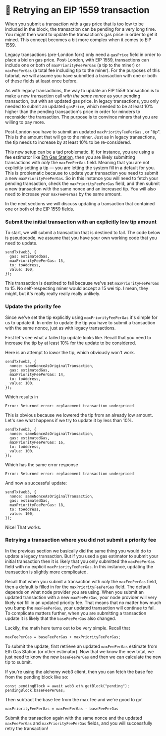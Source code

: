 # 🔄 Retrying an EIP 1559 transaction

When you submit a transaction with a gas price that is too low to be included in the block, the transaction can be pending for a very long time. You might then want to update the transaction's gas price in order to get it mined. This concept becomes a bit more complex when it comes to EIP 1559.

Legacy transactions \(pre-London fork\) only need a `gasPrice` field in order to place a bid on gas price. Post-London, with EIP 1559, transactions can include one or both of `maxPriorityFeePerGas` \(a tip to the miner\) or `maxFeePerGas` \(a total fee including tip to the miner\). For the purposes of this tutorial, we will assume you have submitted a transaction with one or both of these fields at least once before.

As with legacy transactions, the way to update an EIP 1559 transaction is to make a new transaction call _with the same nonce_ as your pending transaction, but with an updated gas price. In legacy transactions, you only needed to submit an updated `gasPrice`, which needed to be at least 10% higher than the pending transaction's price in order for minders to reconsider the transaction. The purpose is to convince miners that you are willing to pay more.

Post-London you have to submit an updated `maxPriorityFeePerGas` , or "tip". This is the amount that will go to the miner. Just as in legacy transactions, the tip needs to increase by at least 10% to be re-considered.

This new setup can be a tad problematic. If, for instance, you are using a fee estimator like [Eth Gas Station](https://ethgasstation.info/), then you are likely submitting transactions with _only_ the `maxFeePerGas` field. Meaning that you are not explicitly setting a tip — you are letting the system fill in a default for you. This is problematic because to update your transaction you need to submit a new `maxPriorityFeePerGas`. So in this instance you will need to fetch your pending transaction, check the `maxPriorityFeePerGas` field, and then submit a new transaction with the same nonce and an increased tip. You will also need to increase your `maxFeePerGas` by the same amount.

In the next sections we will discuss updating a transaction that contained one or both of the EIP 1559 fields.

### Submit the initial transaction with an explicitly low tip amount <a id="submit-the-initial-transaction-with-an-explicitly-low-tip-amount"></a>

To start, we will submit a transaction that is destined to fail. The code below is pseudocode, we assume that you have your own working code that you need to update.

```text
sendTx(web3, {
  gas: estimatedGas,
  maxPriorityFeePerGas: 15,
  to: toAddress,
  value: 100,
});
```

This transaction is destined to fail because we've set `maxPriorityFeePerGas` to 15. No self-respecting miner would accept a 15 wei tip. I mean, they might, but it's really really really really unlikely.

### Update the priority fee <a id="update-the-priority-fee"></a>

Since we've set the tip explicitly using `maxPriorityFeePerGas` it's simple for us to update it. In order to update the tip you have to submit a transaction with the same nonce, just as with legacy transactions.

First let's see what a failed tip update looks like. Recall that you need to increase the tip by at least 10% for the update to be considered.

Here is an attempt to _lower_ the tip, which obviously won't work.

```text
sendTx(web3, {
  nonce: sameNonceAsOriginalTransaction,
  gas: estimatedGas,
  maxPriorityFeePerGas: 14,
  to: toAddress,
  value: 100,
});
```

Which results in

```text
Error: Returned error: replacement transaction underpriced
```

This is obvious because we lowered the tip from an already low amount. Let's see what happens if we try to update it by less than 10%.

```text
sendTx(web3, {
  nonce: sameNonceAsOriginalTransaction,
  gas: estimatedGas,
  maxPriorityFeePerGas: 16,
  to: toAddress,
  value: 100,
});
```

Which has the same error response

```text
Error: Returned error: replacement transaction underpriced
```

And now a successful update:

```text
sendTx(web3, {
  nonce: sameNonceAsOriginalTransaction,
  gas: estimatedGas,
  maxPriorityFeePerGas: 18,
  to: toAddress,
  value: 100,
});
```

Nice! That works.

### Retrying a transaction where you did not submit a priority fee <a id="retrying-a-transaction-where-you-did-not-submit-a-priority-fee"></a>

In the previous section we basically did the same thing you would do to update a legacy transaction. But if you used a gas estimator to submit your initial transaction then it is likely that you only submitted the `maxFeePerGas` field with no explicit `maxPriorityFeePerGas`. In this instance, updating the transaction is slightly more complicated.

Recall that when you submit a transaction with _only_ the `maxFeePerGas` field, then a default is filled in for the `maxPriorityFeePerGas` field. The default depends on what node provider you are using. When you submit an updated transaction with a new `maxFeePerGas`, your node provider will very likely _not_ fill in an updated priority fee. That means that no matter how much you bump the `maxFeePerGas`, your updated transaction will continue to fail. To complicate matters further, when you are submitting a transaction update it is likely that the `baseFeePerGas` also changed.

Luckily, the math here turns out to be very simple. Recall that

```text
maxFeePerGas = baseFeePerGas + maxPriorityFeePerGas;
```

To submit the update, first retrieve an updated `maxFeePerGas` estimate from Eth Gas Station \(or other estimator\). Now that we know the new total, we just need to know the new `baseFeePerGas` and then we can calculate the new tip to submit.

If you're using the alchemy web3 client, then you can fetch the base fee from the pending block like so:

```text
const pendingBlock = await web3.eth.getBlock("pending");
pendingBlock.baseFeePerGas;
```

Then subtract the base fee from the max fee and we're good to go!

```text
maxPriorityFeePerGas = maxFeePerGas - baseFeePerGas
```

Submit the transaction again with the same nonce and the updated `maxFeePerGas` and `maxPriorityFeePerGas` fields, and you will successfully retry the transaction!

